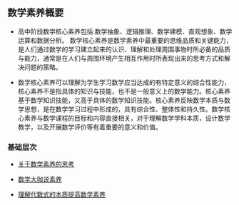 ##  数学素养概要

* 高中阶段数学核心素养包括:数学抽象、逻辑推理、数学建模、直观想象、数学运算和数据分析。 数学核心素养是数学素养中最重要的思维品质和关键能力，是人们通过数学的学习建立起来的认识、理解和处理周围事物时所必备的品质与能力，通常是在人们与周围环境产生相互作用时所表现出来的思考方式和解决问题的策略。


* 数学核心素养可以理解为学生学习数学应当达成的有特定意义的综合性能力，核心素养不是指具体的知识与技能，也不是一般意义上的数学能力。核心素养基于数学知识技能，又高于具体的数学知识技能。核心素养反映数学本质与数学思想，是在数学学习过程中形成的，具有综合性、整体性和持久性。数学核心素养与数学课程的目标和内容直接相关，对于理解数学学科本质，设计数学教学，以及开展数学评价等有着重要的意义和价值。

### 基础层次

* [关于数学素养的思考](https://www.cnblogs.com/wanghai0666/p/11848080.html)

* [数学大咖说素养](https://www.cnblogs.com/wanghai0666/p/13951020.html)

* [理解代数式的本质提高数学素养](https://www.cnblogs.com/wanghai0666/p/6690376.html) 
